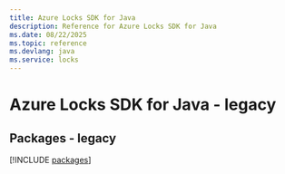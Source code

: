 ```yaml
---
title: Azure Locks SDK for Java
description: Reference for Azure Locks SDK for Java
ms.date: 08/22/2025
ms.topic: reference
ms.devlang: java
ms.service: locks
---
```

# Azure Locks SDK for Java - legacy
## Packages - legacy
[!INCLUDE [packages](locks-index.md)]